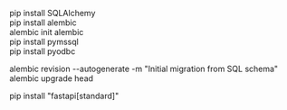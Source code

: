 pip install SQLAlchemy   
pip install alembic  
alembic init alembic  
pip install pymssql  
pip install pyodbc  


alembic revision --autogenerate -m "Initial migration from SQL schema"   
alembic upgrade head  


pip install "fastapi[standard]"   
